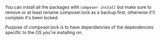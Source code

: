 
You can install all the packages with `composer install` but make sure to remove or at least rename composer.lock as a backup first, otherwise it'll complain it's been locked.

Purpose of composer.lock is to have dependencies of the dependencies specific to the OS you're installing on.